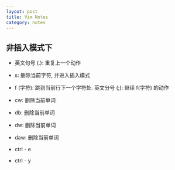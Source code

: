 ```yaml
---
layout: post
title: Vim Notes
category: notes
---
```


## 非插入模式下

* 英文句号 (.): 重复上一个动作

* s: 删除当前字符, 并进入插入模式

* f (字符): 跳到当前行下一个字符处. 英文分号 (;): 继续 f(字符) 的动作

* cw: 删除当前单词
* db: 删除当前单词
* dw: 删除当前单词
* daw: 删除当前单词

* ctrl - e
* ctrl - y
